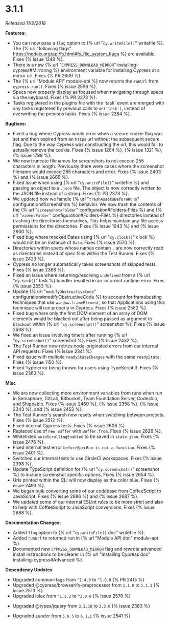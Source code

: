 # 3.1.1

*Released 11/2/2018*

**Features:**

- You can now pass a `flag` option to {% url "`cy.writeFile()`" writefile %}. The {% url "following flags" https://nodejs.org/api/fs.html#fs_file_system_flags %} are available. Fixes {% issue 1249 %}.
- There is a new {% url "`CYPRESS_DOWNLOAD_MIRROR`" installing-cypress#Mirroring %} environment variable for installing Cypress at a mirror url. Fixes {% PR 2609 %}.
- The {% url "Module API" module-api %} now returns the `runUrl` from `cypress.run()`. Fixes {% issue 2596 %}.
- Specs now properly display as focused when navigating through specs via the keyboard. Fixes {% PR 2273 %}.
- Tasks registered in the plugins file with the 'task' event are merged with any tasks registered by previous calls to `on('task')`, instead of overwriting the previous tasks. Fixes {% issue 2284 %}.

**Bugfixes:**

- Fixed a bug where Cypress would error when a secure cookie flag was set and then expired from an `https` url without the subsequent secure flag. Due to the way Cypress was constructing the url, this would fail to actually remove the cookie. Fixes {% issue 1264 %}, {% issue 1321 %}, {% issue 1799 %}.
- We now truncate filenames for screenshots to not exceed 255 characters in length. Previously there were cases where the screenshot filename would exceed 255 characters and error. Fixes {% issue 2403 %} and {% issue 2665 %}.
- Fixed issue when using {% url "`cy.writeFile()`" writefile %} and passing an object to a `.json` file. The object is now correctly written to the JSON file instead of a string. Fixes {% PR 2373 %}.
- We updated how we handle {% url "`trashAssetsBeforeRuns`" configuration#Screenshots %} behavior. We now trash the contents of the {% url "`screenshotsFolder`" configuration#Folders-Files %} and {% url "`videosFolder`" configuration#Folders-Files %} directories instead of trashing the directories themselves. This helps maintain any file access permissions for the directories. Fixes {% issue 1943 %} and {% issue 2600 %}.
- Fixed bug where mocked Dates using {% url "`cy.clock()`" clock %} would not be an instance of `Date`. Fixes {% issue 2570 %}.
- Directories within specs whose names contain `.` are now correctly read as directories instead of spec files within the Test Runner. Fixes {% issue 2423 %}.
- Cypress no longer automatically takes screenshots of skipped tests. Fixes {% issue 2368 %}.
- Fixed an issue where returning/resolving `undefined` from a {% url "`cy.task()`" task %} handler resulted in an incorrect runtime error. Fixes {% issue 2553 %}.
- Update {% url "`modifyObstructiveCode`" configuration#modifyObstructiveCode %} to account for framebusting techniques that use `window.frameElement`, so that Applications using this technique will run properly in Cypress. Fixes {% issue 2582 %}.
- Fixed bug where only the first DOM element of an array of DOM elements would be blacked out after being passed as argument to `blackout` within {% url "`cy.screenshot()`" screenshot %}. Fixes {% issue 2508 %}.
- We fixed an issue involving timers after running {% url "`cy.screenshot()`" screenshot %}. Fixes {% issue 2432 %}.
- The Test Runner now retries node-originated errors from our internal API requests. Fixes {% issue 2341 %}
- Fixed issue with multiple `readyStateChanges` with the same `readyState`. Fixes {% issue 1150 %}.
- Fixed Type error being thrown for users using TypeScript 3. Fixes {% issue 2363 %}.

**Misc**

- We are now collecting more environment variables from runs when run in Semaphore, GitLab, Bitbucket, Team Foundation Server, Codeship, and Shippable. Fixes {% issue 2460 %}, {% issue 2358 %}, {% issue 2343 %}, and {% issue 2453 %}.
- The Test Runner's search now resets when switching between projects. Fixes {% issue 2512 %}.
- Fixed internal Cypress tests. Fixes {% issue 2606 %}.
- Replaced use of `new Buffer` with `Buffer.from`. Fixes {% issue 2626 %}.
- Whitelisted `autoScrollingEnabled` to be saved in `state.json`. Fixes {% issue 2476 %}.
- Fixed internal test error `beforeSpecRun is not a function`. Fixes {% issue 2401 %}.
- Switched our internal tests to use CircleCI workspaces. Fixes {% issue 2398 %}.
- Update TypeScript definition for {% url "`cy.screenshot()`" screenshot %} to include screenshot specific options. Fixes {% issue 2654 %}.
- Urls printed within the CLI will now display as the color blue. Fixes {% issue 2493 %}.
- We began bulk converting some of our codebase from CoffeeScript to JavaScript. Fixes {% issue 2686 %} and {% issue 2687 %}.
- We updated some of our internal ESLint rules to be more strict and also to help with CoffeeScript to JavaScript conversions. Fixes {% issue 2688 %}.

**Documentation Changes:**

- Added `flag` option to {% url "`cy.writeFile()` doc" writefile %}.
- Added `runUrl` to returned run in {% url "Module API doc" module-api %}.
- Documented new `CYPRESS_DOWNLOAD_MIRROR` flag and rewrote advanced install instructions to be clearer in {% url "Installing Cypress doc" installing-cypress#Advanced %}.

**Dependency Updates**

- Upgraded common-tags from `^1.4.0` to `^1.8.0` {% PR 2415 %}
- Upgraded @cypress/browserify-preprocessor from `1.1.0` to `1.1.1` {% issue 2513 %}
- Upgraded lolex from `^1.5.2` to `^3.0.0` {% issue 2570 %}
<!-- textlint-disable -->
- Upgraded @types/jquery from `3.2.16` to `3.3.6` {% issue 2363 %}
<!-- textlint-enable -->
- Upgraded zunder from `5.6.5` to `6.1.1` {% issue 2541 %}